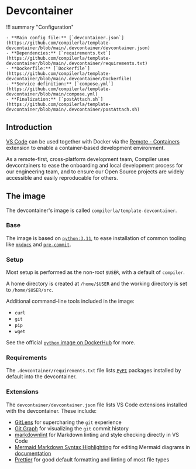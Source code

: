 # Devcontainer

!!! summary "Configuration"

    - **Main config file:** [`devcontainer.json`](https://github.com/compilerla/template-devcontainer/blob/main/.devcontainer/devcontainer.json)
    - **Dependencies:** [`requirements.txt`](https://github.com/compilerla/template-devcontainer/blob/main/.devcontainer/requirements.txt)
    - **Dockerfile:** [`Dockerfile`](https://github.com/compilerla/template-devcontainer/blob/main/.devcontainer/Dockerfile)
    - **Service definition:** [`compose.yml`](https://github.com/compilerla/template-devcontainer/blob/main/compose.yml)
    - **Finalization:** [`postAttach.sh`](https://github.com/compilerla/template-devcontainer/blob/main/.devcontainer/postAttach.sh)

## Introduction

[VS Code](https://code.visualstudio.com/) can be used together with Docker via the
[Remote - Containers](https://code.visualstudio.com/docs/remote/containers) extension to enable a container-based development
environment.

As a remote-first, cross-platform development team, Compiler uses devcontainers to ease the onboarding
and local development process for our engineering team, and to ensure our Open Source projects are widely accessible and easily
reproducable for others.

## The image

The devcontainer's image is called `compilerla/template-devcontainer`.

### Base

The image is based on [`python:3.11`](https://hub.docker.com/_/python), to ease installation of common tooling like
[`mkdocs`](docs.md) and [`pre-commit`](pre-commit.md).

### Setup

Most setup is performed as the non-root `$USER`, with a default of `compiler`.

A home directory is created at `/home/$USER` and the working directory is set to `/home/$USER/src`.

Additional command-line tools included in the image:

- `curl`
- `git`
- `pip`
- `wget`

See the official [`python` image on DockerHub](https://hub.docker.com/_/python) for more.

### Requirements

The `.devcontainer/requirements.txt` file lists [`PyPI`](https://pypi.org/) packages installed by default into the devcontainer.

### Extensions

The `devcontainer/devcontainer.json` file lists VS Code extensions installed with the devcontainer. These include:

- [GitLens](https://marketplace.visualstudio.com/items?itemName=eamodio.gitlens) for supercharing the `git` experience
- [Git Graph](https://marketplace.visualstudio.com/items?itemName=mhutchie.git-graph) for visualizing the `git` commit history
- [markdownlint](https://marketplace.visualstudio.com/items?itemName=DavidAnson.vscode-markdownlint) for Markdown linting and style checking directly in VS Code
- [Mermaid Markdown Syntax Highlighting](https://marketplace.visualstudio.com/items?itemName=bpruitt-goddard.mermaid-markdown-syntax-highlighting) for editing Mermaid diagrams in [documentation](docs.md)
- [Prettier](https://marketplace.visualstudio.com/items?itemName=esbenp.prettier-vscode) for good default formatting and linting of most file types
